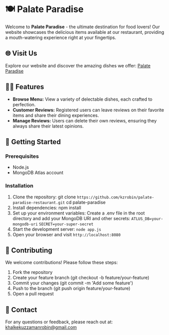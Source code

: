 # 🍽️ Palate Paradise

Welcome to **Palate Paradise** - the ultimate destination for food lovers! Our website showcases the delicious items available at our restaurant, providing a mouth-watering experience right at your fingertips.

## 🌐 Visit Us

Explore our website and discover the amazing dishes we offer: [Palate Paradise](https://palate-paradise.onrender.com/)

## 🧑‍🍳 Features

- **Browse Menu:** View a variety of delectable dishes, each crafted to perfection.
- **Customer Reviews:** Registered users can leave reviews on their favorite items and share their dining experiences.
- **Manage Reviews:** Users can delete their own reviews, ensuring they always share their latest opinions.

## 🚀 Getting Started

### Prerequisites

- Node.js
- MongoDB Atlas account

### Installation

1. Clone the repository:
   git clone `https://github.com/kzrobin/palate-paradise-restaurant.git`
   cd palate-paradise
2. Install dependencies:
   npm install
3. Set up your environment variables:
   Create a .env file in the root directory and add your MongoDB URI and other secrets:
        `ATLUS_DB=your-mongodb-uri`
        `SECRET=your-super-secret`
4. Start the development server:
        `node app.js`
5. Open your browser and visit `http://localhost:8080`

## 🤝 Contributing

We welcome contributions! Please follow these steps:

1. Fork the repository
2. Create your feature branch (git checkout -b feature/your-feature)
3. Commit your changes (git commit -m 'Add some feature')
4. Push to the branch (git push origin feature/your-feature)
5. Open a pull request



## 💬 Contact

For any questions or feedback, please reach out at: khalkekuzzamanrobin@gmail.com

